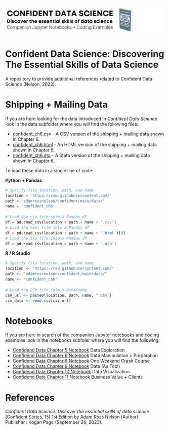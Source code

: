 <img src="images/CONFIDENT DATA SCIENCE.png" alt="An image that reads Confident Data Science: The Essential Skills of Data Science, Companion Jupyter Notebook + Coding Examples. Also shows book image."/>

# Confident Data Science: Discovering The Essential Skills of Data Science

A repository to provide additional references related to Confident Data Science (Nelson, 2023).

# Shipping + Mailing Data

If you are here looking for the data introduced in *Confident Data Science* look in the data subfolder where you will find the following files:

- [confident_ch6.csv](/data/confident_ch6.csv) - A CSV version of the shipping + mailing data shown in Chapter 6.
- [confident_ch6.html](/data/confident_ch6.html) - An HTML version of the shipping + mailing data shown in Chapter 6.
- [confident_ch6.dta](/data/confident_ch6.dta) - A Stata version of the shipping + mailing data shown in Chapter 6.

To load these data in a single line of code:

**Python + Pandas**
```Python
# Specify file location, path, and name
location = 'https://raw.githubusercontent.com/'
path = 'adamrossnelson/confident/main/data/'
name = 'confident_ch6'

# Load the csv file into a Pandas df
df = pd.read_csv(location + path + name + '.csv')
# Load the html file into a Pandas df
df = pd.read_csv(location + path + name + '.html')[0]
# Load the Sta file into a Pandas df
df = pd.read_csv(location + path + name + '.dta')
```

**R / R Studio**
```R
# Specify file location, path, and name
location <- "https://raw.githubusercontent.com/"
path <- "adamrossnelson/confident/main/data/"
name <- "confident_ch6"

# Load the CSV file into a dataframe
csv_url <- paste0(location, path, name, ".csv")
csv_data <- read.csv(csv_url)

```

# Notebooks

If you are here in search of the companion Jupyter notebooks and coding examples look in the notebooks subfoler where you will find the following:

- [Confidend Data Chapter 5 Notebook](/notebooks/Confident%20Data%20Chapter%2005.ipynb) Data Exploration
- [Confidend Data Chapter 6 Notebook](/notebooks/Confident%20Data%20Chapter%2006.ipynb) Data Manipulation + Preparation
- [Confidend Data Chapter 8 Notebook](/notebooks/Confident%20Data%20Chapter%2008.ipynb) One Weekend Crash Course
- [Confidend Data Chapter 9 Notebook](/notebooks/Confident%20Data%20Chapter%2009.ipynb) Data (As Tool)
- [Confidend Data Chapter 10 Notebook](/notebooks/Confident%20Data%20Chapter%2010.ipynb) Data Visualization
- [Confidend Data Chapter 11 Notebook](/notebooks/Confident%20Data%20Chapter%2011.ipynb) Business Value + Clients


# References

*Confident Data Science: Discover the essential skills of data science* <br>
(Confident Series, 15) 1st Edition by Adam Ross Nelson (Author) <br>
Publisher : Kogan Page (September 26, 2023).